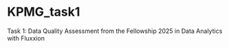 # KPMG_task1
 Task 1: Data Quality Assessment from the Fellowship 2025 in Data Analytics with Fluxxion 
